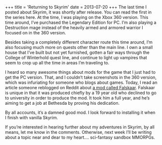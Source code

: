 +++
title = 'Returning to Skyrim'
date = 2013-07-20
+++
The last time I posted about Skyrim, it was shortly after release. You can read the first in the series here. At the time, I was playing on the Xbox 360 version. This time around, I’ve purchased the Legendary Edition for PC. I’m also playing a Destruction mage instead of the heavily armed and armored warrior I focused on in the 360 version.

Besides taking a completely different character route this time around, I’m also focusing much more on quests other than the main line. I own a small house that I’ve built but not yet furnished, gotten a fair ways through the College of Winterhold quest line, and continue to light up vampires that seem to crop up all the time in areas I’m traveling to.

I heard so many awesome things about mods for the game that I just had to get the PC version. That, and I couldn’t take screenshots in the 360 version, which was infuriating for someone who blogs about games. Today, I read an article someone reblogged on Reddit about [a mod called Falskaar](http://www.pcgamer.com/behind-falskaar-a-massive-new-skyrim-mod-and-the-19-year-old-who-spent-a-year-building-it/). Falskaar is unique in that it was produced chiefly by a 19 year old who declined to go to university in order to produce the mod. It took him a full year, and he’s aiming to get a job at Bethesda by proving his dedication.

By all accounts, it’s a damned good mod. I look forward to installing it when I finish with vanilla Skyrim.

If you’re interested in hearing further about my adventures in Skyrim, by all means, let me know in the comments. Otherwise, next week I’ll be writing about a topic near and dear to my heart…. sci-fantasy sandbox MMORPGs.